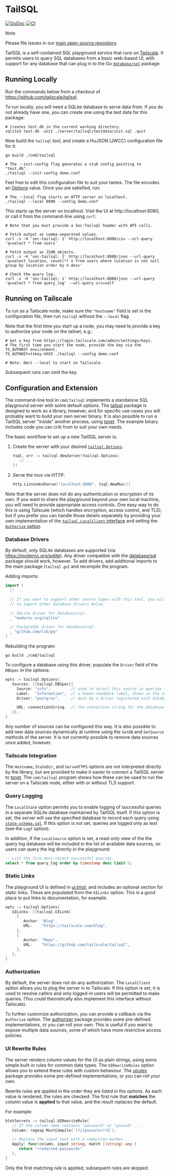 # TailSQL

[![GoDoc](https://img.shields.io/static/v1?label=godoc&message=reference&color=peru)](https://pkg.go.dev/github.com/tailscale/tailsql)
[![CI](https://github.com/tailscale/tailsql/actions/workflows/go-presubmit.yml/badge.svg?event=push&branch=main)](https://github.com/tailscale/tailsql/actions/workflows/go-presubmit.yml)

> [!NOTE]
> Please file issues in our [main open-source repository](https://github.com/tailscale/tailscale/issues).

TailSQL is a self-contained SQL playground service that runs on [Tailscale](https://tailscale.com).
It permits users to query SQL databases from a basic web-based UI, with support for any database
that can plug in to the Go [`database/sql`](https://godoc.org/database/sql) package.

## Running Locally

Run the commands below from a checkout of https://github.com/tailscale/tailsql.

To run locally, you will need a SQLite database to serve data from. If you do
not already have one, you can create one using the test data for this package:

```shell
# Creates test.db in the current working directory.
sqlite3 test.db -init ./server/tailsql/testdata/init.sql .quit
```

Now build the `tailsql` tool, and create a HuJSON (JWCC) configuration file for it:

```shell
go build ./cmd/tailsql

# The --init-config flag generates a stub config pointing to "test.db".
./tailsql --init-config demo.conf
```

Feel free to edit this configuration file to suit your tastes. The file encodes
an [Options](./server/tailsql/options.go#L27) value. Once you are satisfied, run:

```shell
# The --local flag starts an HTTP server on localhost.
./tailsql --local 8080 --config demo.conf
```

This starts up the server on localhost. Visit the UI at http://localhost:8080,
or call it from the command-line using `curl`:

```shell
# Note that you must provide a Sec-Tailsql header with API calls.

# Fetch output as comma-separated values.
curl -s -H 'sec-tailsql: 1' http://localhost:8080/csv --url-query 'q=select * from users'

# Fetch output as JSON objects.
curl -s -H 'sec-tailsql: 1' http://localhost:8080/json --url-query 'q=select location, count(*) n from users where location is not null group by location order by n desc'

# Check the query log.
curl -s -H 'sec-tailsql: 1' http://localhost:8080/json --url-query 'q=select * from query_log' --url-query src=self
```

## Running on Tailscale

To run as a Tailscale node, make sure the `"hostname"` field is set in the
configuration file, then run `tailsql` without the `--local` flag.

Note that the first time you start up a node, you may need to provide a key to
authorize your node on the tailnet, e.g.:

```shell
# Get a key from https://login.tailscale.com/admin/settings/keys.
# The first time you start the node, provide the key via the TS_AUTHKEY environment.
TS_AUTHKEY=tskey-XXXX ./tailsql --config demo.conf

# Note: Omit --local to start on Tailscale.
```

Subsequent runs can omit the key.

## Configuration and Extension

The command-line tool in `cmd/tailsql` implements a standalone SQL playground server with some default options. The [tailsql][tailsql] package is designed to work as a library, however, and for specific use cases you will probably want to build your own server binary. It is also possible to run a TailSQL server "inside" another process, using [tsnet][tsnet]. The example binary includes code you can crib from to suit your own needs.

The basic workflow to set up a new TailSQL server is:

1. Create the server with your desired [`tailsql.Options`][options]:

    ```go
    tsql, err := tailsql.NewServer(tailsql.Options{
       // ...
    })
    ```

2. Serve the mux via HTTP:

    ```go
    http.ListenAndServe("localhost:8080", tsql.NewMux())
    ```

Note that the server does not do any authentication or encryption of its own. If you want to share the playground beyond your own local machine, you will need to provide appropriate access controls. One easy way to do this is using Tailscale (which handles encryption, access control, and TLS), but if you prefer you can handle those details separately by providing your own implementation of the [`tailsql.LocalClient` interface][lcintf] and setting the [`Authorize` option][authopt].

### Database Drivers

By default, only SQLite databases are supported (via https://modernc.org/sqlite). Any driver compatible with the [database/sql][dbsql] package should work, however. To add drivers, add additional imports to the main package (`tailsql.go`) and recompile the program.

Adding imports:

```go
import (
  // ...

  // If you want to support other source types with this tool, you will need
  // to import other database drivers below.

  // SQLite driver for database/sql.
  _ "modernc.org/sqlite"

  // PostgreSQL driver for database/sql.
  _ "github.com/lib/pq"
)
```

Rebuilding the program:

```shell
go build ./cmd/tailsql
```

To configure a database using this driver, populate the `Driver` field of the `DBSpec` in the options:

```go
opts := tailsql.Options{
   Sources: []tailsql.DBSpec{{
     Source: "info",         // used to select this source in queries (src=info)
     Label:  "Information",  // a human-readable label, shown in the source picker
     Driver: "postgres",     // must be a driver registered with database/sql

     URL: connectionString,  // the connection string for the database
   }},
}
```

Any number of sources can be configured this way. It is also possible to add new data sources dynamically at runtime using the `SetDB` and `SetSource` methods of the server. It is _not_ currently possible to remove data sources once added, however.

### Tailscale Integration

The `Hostname`, `StateDir`, and `ServeHTTPS` options are not interpreted directly by the library, but are provided to make it easier to connect a TailSQL server to [tsnet][tsnet]. The `cmd/tailsql` program shows how these can be used to run the server on a Tailscale node, either with or without TLS support.

### Query Logging

The `LocalState` option permits you to enable logging of successful queries in a separate SQLite database maintained by TailSQL itself. If  this option is set, the server will use the specified database to record each query using [`state-schema.sql`][stschema]. If this option is not set, queries are logged only as text (see the `Logf` option).

In addition, if the `LocalSource` option is set, a read-only view of the the query log database will be included in the list of available data sources, so users can query the log directly in the playground:

```sql
-- List the five most-recent successful queries.
select * from query_log order by timestamp desc limit 5;
```

### Static Links

The playground UI is defined in [ui.tmpl][uitmpl], and includes an optional section for static links. These are populated from the `UILinks` option. This is a good place to put links to documentation, for example:

```go
opts := tailsql.Options{
   UILinks: []tailsql.UILink{
     {
        Anchor: "Blog",
        URL:    "https://tailscale.com/blog",
     },
     {
        Anchor: "Repo",
        URL:    "https://github.com/tailscale/tailsql",
     },
   },
}
```

### Authorization

By default, the server does not do any authorization. The `LocalClient` option allows you to plug the server in to Tailscale: If this option is set, it is used to resolve callers and only logged-in users will be permitted to make queries. (You could theoretically also implement this interface without Tailscale).

To further customize authorization, you can provide a callback via the `Authorize` option. The [authorizer][authz] package provides some pre-defined implementations, or you can roll your own. This is useful if you want to expose multiple data sources, some of which have more restrictive access policies.

### UI Rewrite Rules

The server renders column values for the UI as plain strings, using some simple built-in rules for common data types. The `UIRewriteRules` option allows you to extend these rules with custom behaviour. The [uirules][uirules] package provides some pre-defined implementations, or you can roll your own.

Rewrite rules are applied in the order they are listed in the options. As each value is rendered, the rules are checked: The first rule that **matches** the column value is **applied** to that value, and the result replaces the default.

For example:

```go
blotSecrets := tailsql.UIRewriteRule{
   // If the column name contains "password" or "passwd" ...
   Column: regexp.MustCompile(`(?i)passw(or)?d`),

   // Replace the input text with a redaction marker.
   Apply: func(column, input string, match []string) any {
      return "<redacted-password>"
   },
}
```

Only the first matching rule is applied; subsequent rules are skipped.


<!-- references -->
[authopt]: https://godoc.org/github.com/tailscale/tailsql/server/tailsql#Options.Authorize
[authz]: https://godoc.org/github.com/tailscale/tailsql/authorizer
[dbsql]: https://godoc.org/database/sql
[lcintf]: https://godoc.org/github.com/tailscale/tailsql/server/tailsql#LocalClient
[options]: https://godoc.org/github.com/tailscale/tailsql/server/tailsql#Options
[stschema]: ./server/tailsql/state-schema.sql
[tailsql]: https://godoc.org/github.com/tailscale/tailsql/server/tailsql
[tsnet]: https://godoc.org/tailscale.com/tsnet
[uirules]: https://godoc.org/github.com/tailscale/tailsql/uirules
[uitmpl]: ./server/tailsql/ui.tmpl
